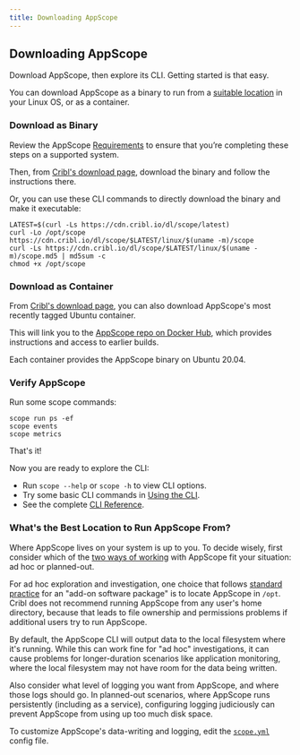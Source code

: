```yaml
---
title: Downloading AppScope
---
```


## Downloading AppScope

Download AppScope, then explore its CLI. Getting started is that easy.

You can download AppScope as a binary to run from a [suitable location](#where-from) in your Linux OS, or as a container.

### Download as Binary

Review the AppScope [Requirements](/docs/requirements) to ensure that you’re completing these steps on a supported system. 

Then, from [Cribl's download page](https://cribl.io/download/#tab-1), download the binary and follow the instructions there.

Or, you can use these CLI commands to directly download the binary and make it executable:

```
LATEST=$(curl -Ls https://cdn.cribl.io/dl/scope/latest)
curl -Lo /opt/scope https://cdn.cribl.io/dl/scope/$LATEST/linux/$(uname -m)/scope
curl -Ls https://cdn.cribl.io/dl/scope/$LATEST/linux/$(uname -m)/scope.md5 | md5sum -c 
chmod +x /opt/scope
```

### Download as Container

From [Cribl's download page](https://cribl.io/download/#tab-1), you can also download AppScope's most recently tagged Ubuntu container.

This will link you to the [AppScope repo on Docker Hub](https://hub.docker.com/r/cribl/scope), which provides instructions and access to earlier builds.

Each container provides the AppScope binary on Ubuntu 20.04.

### Verify AppScope

Run some scope commands:

```
scope run ps -ef
scope events
scope metrics
```

That's it!

Now you are ready to explore the CLI:

- Run `scope --help` or `scope -h` to view CLI options.
- Try some basic CLI commands in [Using the CLI](/docs/cli-using).
- See the complete [CLI Reference](/docs/cli-reference).

<span id="where-from"> </span>

### What's the Best Location to Run AppScope From?

Where AppScope lives on your system is up to you. To decide wisely, first consider which of the [two ways of working](/docs/working-with) with AppScope fit your situation: ad hoc or planned-out.

For ad hoc exploration and investigation, one choice that follows [standard practice](https://en.wikipedia.org/wiki/Filesystem_Hierarchy_Standard) for an "add-on software package" is to locate AppScope in `/opt`. Cribl does not recommend running AppScope from any user's home directory, because that leads to file ownership and permissions problems if additional users try to run AppScope.

By default, the AppScope CLI will output data to the local filesystem where it's running. While this can work fine for "ad hoc" investigations, it can cause problems for longer-duration scenarios like application monitoring, where the local filesystem may not have room for the data being written. 

Also consider what level of logging you want from AppScope, and where those logs should go. In planned-out scenarios, where AppScope runs persistently (including as a service), configuring logging judiciously can prevent AppScope from using up too much disk space. 

To customize AppScope's data-writing and logging, edit the [`scope.yml`](/docs/config-file) config file.
